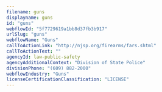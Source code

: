 ```yaml
---
filename: guns
displayname: guns
id: "guns"
webflowId: "5f7729619a1bb8d37fb3b917"
urlSlug: "guns"
webflowName: "Guns"
callToActionLink: "http://njsp.org/firearms/fars.shtml"
callToActionText: ""
agencyId: law-public-safety
agencyAdditionalContext: "Division of State Police"
divisionPhone: "(609) 882-2000"
webflowIndustry: "Guns"
licenseCertificationClassification: "LICENSE"
---
```

